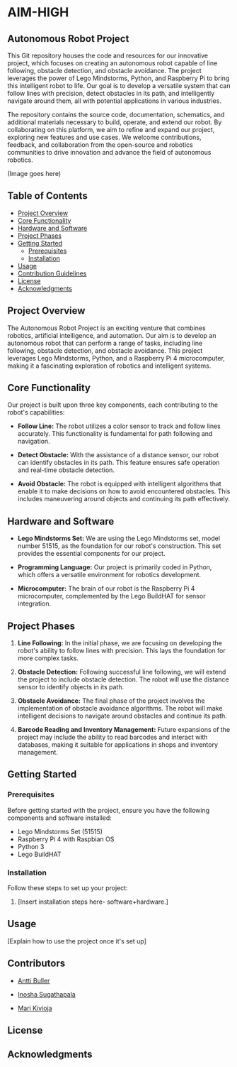 # AIM-HIGH
## Autonomous Robot Project
This Git repository houses the code and resources for our innovative project, which focuses on creating an autonomous robot capable of line following, obstacle detection, and obstacle avoidance. The project leverages the power of Lego Mindstorms, Python, and Raspberry Pi to bring this intelligent robot to life. Our goal is to develop a versatile system that can follow lines with precision, detect obstacles in its path, and intelligently navigate around them, all with potential applications in various industries.

The repository contains the source code, documentation, schematics, and additional materials necessary to build, operate, and extend our robot. By collaborating on this platform, we aim to refine and expand our project, exploring new features and use cases. We welcome contributions, feedback, and collaboration from the open-source and robotics communities to drive innovation and advance the field of autonomous robotics.

(Image goes here)

## Table of Contents

- [Project Overview](#project-overview)
- [Core Functionality](#core-functionality)
- [Hardware and Software](#hardware-and-software)
- [Project Phases](#project-phases)
- [Getting Started](#getting-started)
  - [Prerequisites](#prerequisites)
  - [Installation](#installation)
- [Usage](#usage)
- [Contribution Guidelines](#contribution-guidelines)
- [License](#license)
- [Acknowledgments](#acknowledgments)

## Project Overview

The Autonomous Robot Project is an exciting venture that combines robotics, artificial intelligence, and automation. Our aim is to develop an autonomous robot that can perform a range of tasks, including line following, obstacle detection, and obstacle avoidance. This project leverages Lego Mindstorms, Python, and a Raspberry Pi 4 microcomputer, making it a fascinating exploration of robotics and intelligent systems.

## Core Functionality

Our project is built upon three key components, each contributing to the robot's capabilities:

- **Follow Line:** The robot utilizes a color sensor to track and follow lines accurately. This functionality is fundamental for path following and navigation.

- **Detect Obstacle:** With the assistance of a distance sensor, our robot can identify obstacles in its path. This feature ensures safe operation and real-time obstacle detection.

- **Avoid Obstacle:** The robot is equipped with intelligent algorithms that enable it to make decisions on how to avoid encountered obstacles. This includes maneuvering around objects and continuing its path effectively.

## Hardware and Software

- **Lego Mindstorms Set:** We are using the Lego Mindstorms set, model number 51515, as the foundation for our robot's construction. This set provides the essential components for our project.

- **Programming Language:** Our project is primarily coded in Python, which offers a versatile environment for robotics development.

- **Microcomputer:** The brain of our robot is the Raspberry Pi 4 microcomputer, complemented by the Lego BuildHAT for sensor integration.

## Project Phases

1. **Line Following:** In the initial phase, we are focusing on developing the robot's ability to follow lines with precision. This lays the foundation for more complex tasks.

2. **Obstacle Detection:** Following successful line following, we will extend the project to include obstacle detection. The robot will use the distance sensor to identify objects in its path.

3. **Obstacle Avoidance:** The final phase of the project involves the implementation of obstacle avoidance algorithms. The robot will make intelligent decisions to navigate around obstacles and continue its path.

4. **Barcode Reading and Inventory Management:** Future expansions of the project may include the ability to read barcodes and interact with databases, making it suitable for applications in shops and inventory management.

## Getting Started

### Prerequisites

Before getting started with the project, ensure you have the following components and software installed:

- Lego Mindstorms Set (51515)
- Raspberry Pi 4 with Raspbian OS
- Python 3
- Lego BuildHAT

### Installation

Follow these steps to set up your project:

1. [Insert installation steps here- software+hardware.]

## Usage

[Explain how to use the project once it's set up]

## Contributors

- [Antti Buller](https://github.com/anatt1b)
  
- [Inosha Sugathapala](https://github.com/Inoshas)
 
- [Mari Kivioja](https://github.com/Veaiga)


## License


## Acknowledgments




